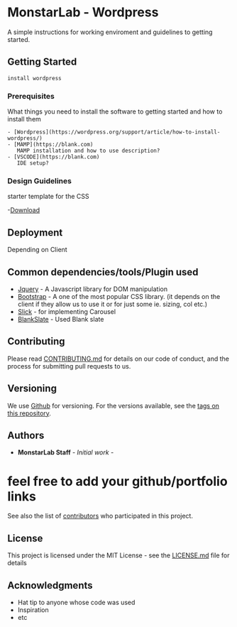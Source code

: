 # MonstarLab - Wordpress

A simple instructions for working enviroment and guidelines to getting started.

## Getting Started

```
install wordpress
```

### Prerequisites

What things you need to install the software to getting started and how to install them

```
- [Wordpress](https://wordpress.org/support/article/how-to-install-wordpress/)
- [MAMP](https://blank.com)
   MAMP installation and how to use description?
- [VSCODE](https://blank.com)
   IDE setup?
```

### Design Guidelines

starter template for the CSS

-[Download](https://drive.google.com/file/d/1fgoVVlDlUUGGLpSwJ8JnoUgA68tYTy2x/view?usp=sharing)

## Deployment

Depending on Client

## Common dependencies/tools/Plugin used

- [Jquery](https://jquery.com/) - A Javascript library for DOM manipulation
- [Bootstrap](https://getbootstrap.com/) - A one of the most popular CSS library.
  (it depends on the client if they allow us to use it or for just some ie. sizing, col etc.)
- [Slick](https://kenwheeler.github.io/slick/) - for implementing Carousel
- [BlankSlate](https://wordpress.org/themes/blankslate/) - Used Blank slate

## Contributing

Please read [CONTRIBUTING.md](https://gist.github.com/PurpleBooth/b24679402957c63ec426) for details on our code of conduct, and the process for submitting pull requests to us.

## Versioning

We use [Github](https://github.com/) for versioning. For the versions available, see the [tags on this repository](https://github.com/your/project/tags).

## Authors

- **MonstarLab Staff** - _Initial work_ -

# feel free to add your github/portfolio links

See also the list of [contributors](https://github.com/your/project/contributors) who participated in this project.

## License

This project is licensed under the MIT License - see the [LICENSE.md](LICENSE.md) file for details

## Acknowledgments

- Hat tip to anyone whose code was used
- Inspiration
- etc

